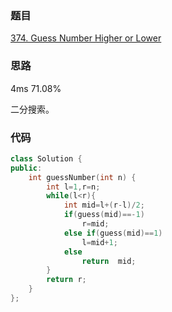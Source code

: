 ### 题目
[374. Guess Number Higher or Lower](https://leetcode-cn.com/problems/guess-number-higher-or-lower/submissions/)
### 思路
4ms 71.08%

二分搜索。
### 代码
```c++
class Solution {
public:
    int guessNumber(int n) {
        int l=1,r=n;
        while(l<r){
            int mid=l+(r-l)/2;
            if(guess(mid)==-1)
                r=mid;
            else if(guess(mid)==1)
                l=mid+1;
            else 
                return  mid;
        }
        return r;
    }
};
```
